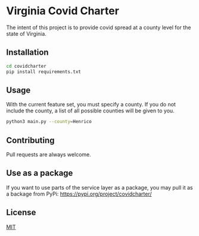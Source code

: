 # Virginia Covid Charter

The intent of this project is to provide covid spread at a county level for the state of Virginia. 

## Installation

```bash
cd covidcharter
pip install requirements.txt
```

## Usage
 With the current feature set, you must specify a county. If you do not include the county, a list of all possible counties will be given to you.
```bash
python3 main.py --county=Henrico
```

## Contributing
Pull requests are always welcome. 

## Use as a package
If you want to use parts of the service layer as a package, you may pull it as a backage from PyPi: https://pypi.org/project/covidcharter/

## License
[MIT](https://choosealicense.com/licenses/mit/)